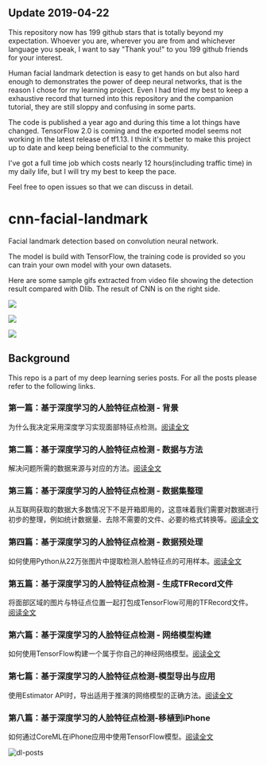 ## Update 2019-04-22
This repository now has 199 github stars that is totally beyond my expectation. Whoever you are, wherever you are from and whichever language you speak, I want to say "Thank you!" to you 199 github friends for your interest.

Human facial landmark detection is easy to get hands on but also hard enough to demonstrates the power of deep neural networks, that is the reason I chose for my learning project. Even I had tried my best to keep a exhaustive record that turned into this repository and the companion tutorial, they are still sloppy and confusing in some parts.

The code is published a year ago and during this time a lot things have changed. TensorFlow 2.0 is coming and the exported model seems not working in the latest release of tf1.13. I think it's better to make this project up to date and keep being beneficial to the community.

I've got a full time job which costs nearly 12 hours(including traffic time) in my daily life, but I will try my best to keep the pace.

Feel free to open issues so that we can discuss in detail.

# cnn-facial-landmark

Facial landmark detection based on convolution neural network.

The model is build with TensorFlow, the training code is provided so you can train your own model with your own datasets.

Here are some sample gifs extracted from video file showing the detection result compared with Dlib. The result of CNN is on the right side.

![](https://github.com/yinguobing/cnn-facial-landmark/blob/master/demo01.gif)

![](https://github.com/yinguobing/cnn-facial-landmark/blob/master/demo02.gif)

![](https://github.com/yinguobing/cnn-facial-landmark/blob/master/demo03.gif)

## Background
This repo is a part of my deep learning series posts. For all the posts please refer to the following links.

### 第一篇：基于深度学习的人脸特征点检测 - 背景

为什么我决定采用深度学习实现面部特征点检测。[阅读全文](https://yinguobing.com/facial-landmark-localization-by-deep-learning-background/)

### 第二篇：基于深度学习的人脸特征点检测 - 数据与方法

解决问题所需的数据来源与对应的方法。[阅读全文](https://yinguobing.com/facial-landmark-localization-by-deep-learning-data-and-algorithm/)

### 第三篇：基于深度学习的人脸特征点检测 - 数据集整理

从互联网获取的数据大多数情况下不是开箱即用的，这意味着我们需要对数据进行初步的整理，例如统计数据量、去除不需要的文件、必要的格式转换等。[阅读全文](https://yinguobing.com/facial-landmark-localization-by-deep-learning-data-collate/)

### 第四篇：基于深度学习的人脸特征点检测 - 数据预处理
如何使用Python从22万张图片中提取检测人脸特征点的可用样本。[阅读全文](https://yinguobing.com/facial-landmark-localization-by-deep-learning-preprocessing/)

### 第五篇：基于深度学习的人脸特征点检测 - 生成TFRecord文件
将面部区域的图片与特征点位置一起打包成TensorFlow可用的TFRecord文件。[阅读全文](https://yinguobing.com/facial-landmark-localization-by-deep-learning-tfrecord/)

### 第六篇：基于深度学习的人脸特征点检测 - 网络模型构建
如何使用TensorFlow构建一个属于你自己的神经网络模型。[阅读全文](https://yinguobing.com/facial-landmark-localization-by-deep-learning-network-model/)

### 第七篇：基于深度学习的人脸特征点检测-模型导出与应用
使用Estimator API时，导出适用于推演的网络模型的正确方法。[阅读全文](https://yinguobing.com/facial-landmark-localization-by-deep-learning-save-model-application/)

### 第八篇：基于深度学习的人脸特征点检测-移植到iPhone
如何通过CoreML在iPhone应用中使用TensorFlow模型。[阅读全文](https://yinguobing.com/facial-landmark-localization-by-deep-learning-port-to-ios-with-coreml/)

![dl-posts](https://yinguobing.com/content/images/2018/01/dl-posts.jpg)
